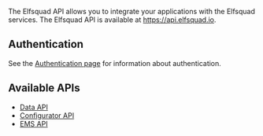 The Elfsquad API allows you to integrate your applications with the Elfsquad services. The Elfsquad API is available at https://api.elfsquad.io.

## Authentication
See the [Authentication page](authentication) for information about authentication.

## Available APIs

* [Data API](apis/data)
* [Configurator API](apis/configurator)
* [EMS API](/ems)

